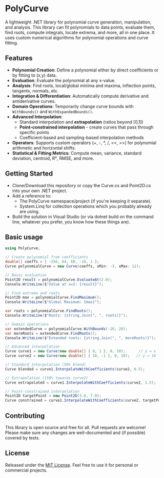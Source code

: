 # PolyCurve

A lightweight .NET library for polynomial curve generation, manipulation, and analysis. This library can fit polynomials to data points, evaluate them, find roots, compute integrals, locate extrema, and more, all in one place. It uses custom numerical algorithms for polynomial operations and curve fitting.

## Features

- **Polynomial Creation**: Define a polynomial either by direct coefficients or by fitting to (x,y) data.
- **Evaluation**: Evaluate the polynomial at any x-value.
- **Analysis**: Find roots, local/global minima and maxima, inflection points, tangents, normals, etc.
- **Integration & Differentiation**: Automatically compute derivative and antiderivative curves.
- **Domain Operations**: Temporarily change curve bounds with `WithBounds()` and `WithExpandedBounds()`.
- **Advanced Interpolation**: 
  - Standard interpolation and **extrapolation** (ratios beyond [0,1])
  - **Point-constrained interpolation** - create curves that pass through specific points
  - Coefficient-based and sampling-based interpolation methods
- **Operators**: Supports custom operators (+, -, *, /, <<, >>) for polynomial arithmetic and horizontal shifts.
- **Statistical & Fitting Metrics**: Compute mean, variance, standard deviation, centroid, R², RMSE, and more.

## Getting Started 

- Clone/Download this repository or copy the Curve.cs and Point2D.cs into your own .NET project.
- Add a reference to:
  - The PolyCurve namespace/project (if you're keeping it separate).
  - System.Linq for collection operations which you probably already are using.
- Build the solution in Visual Studio (or via dotnet build on the command line, whatever you prefer, you know how these things are).

## Basic usage

```csharp
using PolyCurve;

// Create polynomial from coefficients
double[] coeffs = { -256, 64, 60, -16, 1 }; 
Curve polynomialCurve = new Curve(coeffs, xMin: -3, xMax: 11);

// Basic evaluation
Point2D result = polynomialCurve.EvaluateAt(2.0);
Console.WriteLine($"Value at x=2: {result}");

// Find extrema and roots
Point2D max = polynomialCurve.FindMaximum();
Console.WriteLine($"Global Maximum: {max}");

var roots = polynomialCurve.FindRoots();
Console.WriteLine($"Roots: {string.Join(", ", roots)}");

// Domain operations
var extendedCurve = polynomialCurve.WithBounds(-10, 20);
var moreRoots = extendedCurve.FindRoots();
Console.WriteLine($"Extended roots: {string.Join(", ", moreRoots)}");

// Advanced interpolation
Curve curve1 = new Curve(new double[] { 0, 1 }, 0, 10);      // y = x
Curve curve2 = new Curve(new double[] { 10, -1 }, 0, 10);   // y = 10 - x

// Standard interpolation (50% blend)
Curve blended = curve1.InterpolateWithCoefficients(curve2, 0.5);

// Extrapolation (150% towards curve2)
Curve extrapolated = curve1.InterpolateWithCoefficients(curve2, 1.5);

// Point-constrained interpolation
Point2D targetPoint = new Point2D(3.0, 7.0);
Curve constrained = curve1.InterpolateWithCoefficients(curve2, targetPoint);
```

## Contributing

This library is open source and free for all. Pull requests are welcome! Please make sure any changes are well-documented and (if possible) covered by tests.

## License

Released under the [MIT License](https://github.com/MuratOzc/PolyCurve/blob/master/LICENSE.txt). Feel free to use it for personal or commercial projects.
